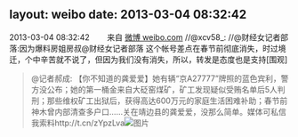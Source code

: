 layout: weibo
date: 2013-03-04 08:32:42
---
2013-03-04 08:32:42  &nbsp;&nbsp;&nbsp;&nbsp;&nbsp;&nbsp; 来自 <a href="http://weibo.com/" rel="nofollow">微博 weibo.com</a>
//@xcv58_: //@财经女记者部落:因为爆料房姐房叔@财经女记者部落 这个帐号差点在春节前彻底消失，时过境迁，个中辛苦就不说了，但因为我们没有消失，所以，转发是态度也是支持[围观]
>  @记者郝成: 【你不知道的龚爱爱】她有辆“京A27777”牌照的蓝色宾利，警方没公布；她的第一桶金来自大砭窑煤矿，矿工发现疑似受贿名单后5人判刑；那些维权矿工出狱后，获得高达600万元的家庭生活困难补助；春节前神木曾内部清查多户口……关在靖边县的龚爱爱，没那么简单。媒体可私信我索料http://t.cn/zYpzLva ​​​
>  ![图片](https://ww3.sinaimg.cn/large/92c79538jw1e2crq108czj.jpg)
